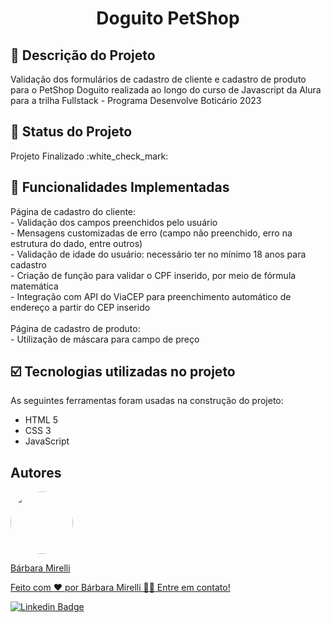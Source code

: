 <h1 align="center"> Doguito PetShop </h1>

## :pencil: Descrição do Projeto
<p>Validação dos formulários de cadastro de cliente e cadastro de produto para o PetShop Doguito realizada ao longo do curso de Javascript da Alura para a trilha Fullstack - Programa Desenvolve Boticário 2023</p>

## :pushpin: Status do Projeto
<p>Projeto Finalizado :white_check_mark:</p>

## :hammer: Funcionalidades Implementadas
<p> Página de cadastro do cliente: <br/>
  - Validação dos campos preenchidos pelo usuário <br/>
  - Mensagens customizadas de erro (campo não preenchido, erro na estrutura do dado, entre outros) <br/>
  - Validação de idade do usuário: necessário ter no mínimo 18 anos para cadastro <br/>
  - Criação de função para validar o CPF inserido, por meio de fórmula matemática <br/>
  - Integração com API do ViaCEP para preenchimento automático de endereço a partir do CEP inserido <br/>
<br/>
  Página de cadastro de produto: <br/> 
  - Utilização de máscara para campo de preço 
  </p>

## :ballot_box_with_check: Tecnologias utilizadas no projeto

As seguintes ferramentas foram usadas na construção do projeto:

- HTML 5
- CSS 3
- JavaScript

## Autores
<a href="https://github.com/barbaramir">
 <img style="border-radius: 50%;" src="https://avatars.githubusercontent.com/u/101302079?s=400&u=d13ec9e6994cd183223e15caeb5599afe49b9093&v=4" width="100px;" alt=""/>
 <br/>
   <p>Bárbara Mirelli</p>

   <p>Feito com ❤️ por Bárbara Mirelli 👋🏽 Entre em contato!</p>

[![Linkedin Badge](https://img.shields.io/badge/-Barbara-blue?style=flat-square&logo=Linkedin&logoColor=white&link=https://www.linkedin.com/in/barbara-mirelli/)](https://www.linkedin.com/in/barbara-mirelli/) 


